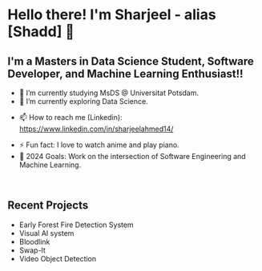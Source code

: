 # Hello there! I'm Sharjeel - alias [Shadd] 👋 

## I'm a Masters in Data Science Student, Software Developer, and Machine Learning Enthusiast!!

- 🔭 I’m currently studying MsDS @ Universitat Potsdam.
- 🌱 I’m currently exploring Data Science.
<!-- - 👯 I’m looking to collaborate on ... 
- 🤔 I’m looking for help with ...
- 💬 Ask me about ... 
- 😄 Pronouns: ... -->
- 📫 How to reach me (Linkedin): https://www.linkedin.com/in/sharjeelahmed14/
<!-- - 📫 How to reach me (Website): https://sharjeelahmedshaikh.vercel.app -->
- ⚡ Fun fact: I love to watch anime and play piano.
- 🥅 2024 Goals: Work on the intersection of Software Engineering and Machine Learning.
<br>

## Recent Projects
- Early Forest Fire Detection System 
- Visual AI system 
- Bloodlink 
- Swap-It
- Video Object Detection
